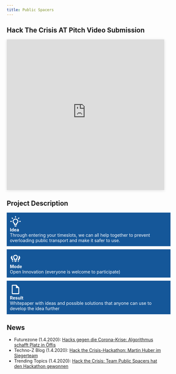 ```yaml
---
title: Public Spacers
---
```

## Hack The Crisis AT Pitch Video Submission
<div style="text-align: center;">
<iframe style="box-shadow: 0 2px 10px rgba(0,0,0,.1);" width="100%" height="480" src="https://www.youtube-nocookie.com/embed/tuFJ_PCIBwg" frameborder="0" allow="accelerometer; autoplay; encrypted-media; gyroscope; picture-in-picture" allowfullscreen></iframe>
</div>

## Project Description
<div class="project-box">
<div>
<svg viewBox="0 0 24 24">
    <path fill="currentColor" d="M20,11H23V13H20V11M1,11H4V13H1V11M13,1V4H11V1H13M4.92,3.5L7.05,5.64L5.63,7.05L3.5,4.93L4.92,3.5M16.95,5.63L19.07,3.5L20.5,4.93L18.37,7.05L16.95,5.63M12,6A6,6 0 0,1 18,12C18,14.22 16.79,16.16 15,17.2V19A1,1 0 0,1 14,20H10A1,1 0 0,1 9,19V17.2C7.21,16.16 6,14.22 6,12A6,6 0 0,1 12,6M14,21V22A1,1 0 0,1 13,23H11A1,1 0 0,1 10,22V21H14M11,18H13V15.87C14.73,15.43 16,13.86 16,12A4,4 0 0,0 12,8A4,4 0 0,0 8,12C8,13.86 9.27,15.43 11,15.87V18Z" />
</svg>
<b>Idea</b><br/>Through entering your timeslots, we can all help together to prevent overloading public transport and make it safer to use.
</div>
<div>
<svg viewBox="0 0 24 24">
    <path fill="currentColor" d="M7 19A2.93 2.93 0 0 0 7.17 20H6A1 1 0 0 1 5 19V18H7M10 19A1 1 0 0 0 11 20H13A1 1 0 0 0 14 19V18H10M4 16A1 1 0 0 0 5 17H7V14.88A6.92 6.92 0 0 1 5 10A6.79 6.79 0 0 1 5.68 7A4 4 0 0 0 4 14.45M17 19A2.93 2.93 0 0 1 16.83 20H18A1 1 0 0 0 19 19V18H17M17 10A5 5 0 0 1 15 14V16A1 1 0 0 1 14 17H10A1 1 0 0 1 9 16V14A5 5 0 1 1 17 10M15 10A3 3 0 1 0 11 12.82V15H13V12.82A3 3 0 0 0 15 10M18.32 7A6.79 6.79 0 0 1 19 10A6.92 6.92 0 0 1 17 14.88V17H19A1 1 0 0 0 20 16V14.45A4 4 0 0 0 18.32 7Z" />
</svg>
<b>Mode</b><br/>Open Innovation (everyone is welcome to participate)
</div>
<div>
<svg viewBox="0 0 24 24">
    <path fill="currentColor" d="M14,2H6A2,2 0 0,0 4,4V20A2,2 0 0,0 6,22H18A2,2 0 0,0 20,20V8L14,2M18,20H6V4H13V9H18V20Z" />
</svg>
<b>Result</b><br/>Whitepaper with ideas and possible solutions that anyone can use to develop the idea further
</div>
</div>

## News
- Futurezone (1.4.2020): [Hacks gegen die Corona-Krise: Algorithmus schafft Platz in Öffis](https://futurezone.at/start-ups/hacks-gegen-die-corona-krise-algorithmus-schafft-platz-in-oeffis/400799729)
- Techno-Z Blog (1.4.2020): [Hack the Crisis-Hackathon: Martin Huber im Siegerteam](https://blog.techno-z.at/hack-the-crisis-hackathon-martin-huber-im-siegerteam/)
- Trending Topics (1.4.2020): [Hack the Crisis: Team Public Spacers hat den Hackathon gewonnen](https://www.trendingtopics.at/hack-the-crisis-oesterreich-gewinner/)

<style>
    .project-box {
        color: #fff;
    }

    .project-box > div {
        width: 100%; /* -20px */
        background-color: #155799;
        padding: 10px;
        margin: 10px 0;
    }

    .project-box > div > svg {
        display: block;
        width: 36px;
        height: 36px;
    }
</style>
